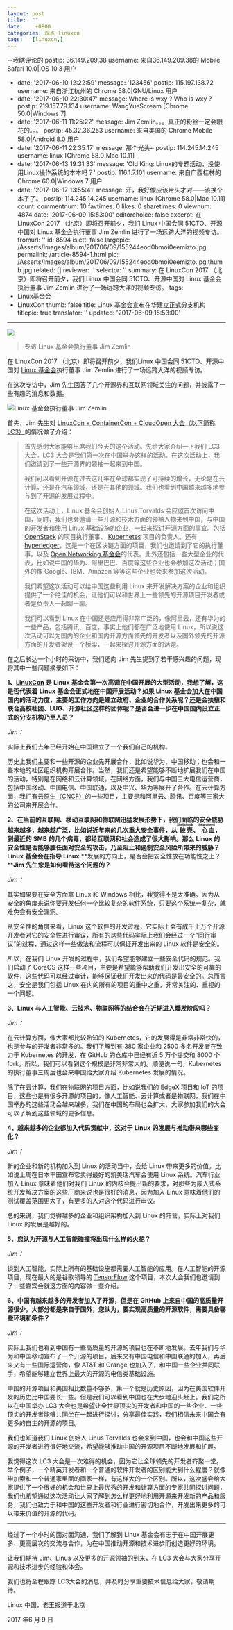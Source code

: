 ```yaml
---
layout: post
title:	""
date:	 +0800 
categories:	观点 linuxcn 
tags:	[linuxcn,]
---
```


--我瞎评论的
  postip: 36.149.209.38
  username: 来自36.149.209.38的 Mobile Safari 10.0|iOS 10.3 用户
- date: '2017-06-10 12:22:59'
  message: '123456'
  postip: 115.197.138.72
  username: 来自浙江杭州的 Chrome 58.0|GNU/Linux 用户
- date: '2017-06-10 22:30:47'
  message: Where is wxy ? Who is wxy ?
  postip: 219.157.79.134
  username: WangYueScream [Chrome 50.0|Windows 7]
- date: '2017-06-11 11:25:22'
  message: Jim Zemlin。。。真正的粉丝一定会眼花的。。。
  postip: 45.32.36.253
  username: 来自美国的 Chrome Mobile 58.0|Android 8.0 用户
- date: '2017-06-11 22:35:17'
  message: 那个光头~
  postip: 114.245.14.245
  username: linux [Chrome 58.0|Mac 10.11]
- date: '2017-06-13 19:31:33'
  message: 'Old King: Linux的专题活动，没使用Linux操作系统的本本吗？'
  postip: 116.1.7.101
  username: 来自广西桂林的 Chrome 60.0|Windows 7 用户
- date: '2017-06-17 13:55:41'
  message: 汗，我好像应该带头才对——该换个本子了。
  postip: 114.245.14.245
  username: linux [Chrome 58.0|Mac 10.11]
count:
  commentnum: 10
  favtimes: 0
  likes: 0
  sharetimes: 0
  viewnum: 4874
date: '2017-06-09 15:53:00'
editorchoice: false
excerpt: 在 LinuxCon 2017 （北京）即将召开前夕，我们 Linux 中国会同 51CTO、开源中国对 Linux 基金会执行董事 Jim Zemlin
  进行了一场远跨大洋的视频专访。
fromurl: ''
id: 8594
islctt: false
largepic: /Asserts/Images/album/201706/09/155244eod0bmoi0eemizto.jpg
permalink: /article-8594-1.html
pic: /Asserts/Images/album/201706/09/155244eod0bmoi0eemizto.jpg.thumb.jpg
related: []
reviewer: ''
selector: ''
summary: 在 LinuxCon 2017 （北京）即将召开前夕，我们 Linux 中国会同 51CTO、开源中国对 Linux 基金会执行董事 Jim Zemlin
  进行了一场远跨大洋的视频专访。
tags:
- Linux基金会
- LinuxCon
thumb: false
title: Linux 基金会宣布在华建立正式分支机构
titlepic: true
translator: ''
updated: '2017-06-09 15:53:00'
---

![](/Asserts/Images/album/201706/09/155244eod0bmoi0eemizto.jpg)



> 
> 专访 Linux 基金会执行董事 Jim Zemlin
> 
> 
> 


在 LinuxCon 2017 （北京）即将召开前夕，我们Linux 中国会同 51CTO、开源中国对 [Linux 基金会](http://linuxfoundation.org/)执行董事 Jim Zemlin 进行了一场远跨大洋的视频专访。


在这次专访中，Jim 先生回答了几个开源界和互联网领域关注的问题，并披露了一些有趣的消息和数据。


![Linux 基金会执行董事 Jim Zemlin](/Asserts/Images/album/201706/09/155304itv6is0toogd707h.jpg)


首先，Jim 先生对 [LinuxCon + ContainerCon + CloudOpen 大会（以下简称 LC3）](https://www.lfasiallc.com/linuxcon-containercon-cloudopen-china)的情况做了介绍： 



> 
> 首先感谢大家能够出席我们今天的这个活动。先给大家介绍一下我们 LC3 大会。LC3 大会是我们第一次在中国举办这样的活动。在这次活动上，我们邀请到了一些开源界的领袖一起来到中国。
> 
> 
> 我们可以看到开源在过去这几年在全球都实现了可持续的增长，无论是在云计算，还是在汽车领域，还是在其他的领域。我们也看到中国越来越多地参与到了开源的发展过程中。
> 
> 
> 在这次活动上，Linux 基金会创始人 Linus Torvalds 会应邀首次访问中国，同时，我们也会邀请一些开源和技术方面的领袖人物来到中国，与中国的开发者和使用 Linux 基础设施的企业，一起来探讨开源方面的事宜。包括 [OpenStack](http://www.openstack.org/) 的项目执行董事、 [Kubernetes](https://kubernetes.io/) 项目的负责人。还有 [hyperledger](https://www.hyperledger.org/)，这是一个在区块链方面的项目，我们也邀请到了它的执行董事。以及 [Open Networking 基金会](https://www.opennetworking.org/)的代表。此外还包括一些大型企业的代表，比如说中国的华为、阿里巴巴、百度等这些企业也会参加这次活动；国外的像 Google、IBM、Amazon 等等这些企业也会来参加这次活动。
> 
> 
> 我们希望这次活动可以给中国这些利用 Linux 来开发解决方案的企业和组织提供了一个绝佳的机会，让他们可以和世界上一些领先的开源项目开发者或者是负责人一起聊一聊。
> 
> 
> 我们可以看到 Linux 在中国还是应用得非常广泛的，像阿里云，还有华为的一些产品，包括腾讯、百度，事实上他们都在广泛地使用 Linux，所以说这次活动可以为国内的企业和国内开源方面领先的开发者以及国外领先的开源方面的开发者架设一个桥梁，一起来探讨开源方面的话题。
> 
> 
> 


在之后长达一个小时的采访中，我们还向 Jim 先生提到了若干感兴趣的问题，现将其中一些问题摘录如下： 


**1、[LinuxCon](https://www.lfasiallc.com/linuxcon-containercon-cloudopen-china)** **是** **Linux** **基金会第一次高调在中国开展的大型活动，我想了解，这是否代表着** **Linux** **基金会正式地在中国开展活动？如果** **Linux** **基金会加大在中国国内的活动力度，主要的工作方向是建立政府、企业的合作关系呢？还是会扶植和联合高校社团、****LUG****、开源社区这样的团体呢？是否会进一步在中国国内设立正式的分支机构乃至人员？**


*Jim：*


实际上我们去年已经开始在中国建立了一个我们自己的机构。


历史上我们主要和一些开源的企业先开展合作，比如说华为、中国移动；也会和一些本地的社区组织机构开展合作。当然，我们还是希望能够不断地扩展我们在中国的活动，特别是在网络和云计算领域。在网络方面，我们与中国三大电信运营商，包括中国移动、中国电信、中国联通，以及中兴、华为等展开了合作。在云计算方面，我们有[云原生（CNCF）](https://www.cncf.io/)的一些项目，主要是和阿里云、腾讯、百度等三家大的公司来开展合作。


**2、在当前的互联网、移动互联网和物联网迅猛发展形势下，我们面临的安全威胁越来越多，越来越广泛，比如说近年来的几次重大安全事件，从<ruby> 破壳 <rp>  （ </rp> <rt>  Shellshock </rt> <rp>  ） </rp></ruby>****、<ruby> 心血 <rp>  （ </rp> <rt>  heartbleed </rt> <rp>  ） </rp></ruby>****，到最近的** **SMB** **的几个病毒，都给互联网和社会造成了很大影响。那么** **Linux** **的安全性是否能够胜任面对安全的攻击，乃至阻止和遏制安全风险所带来的威胁？** **Linux** **基金会在指导** **Linux** **发展的方向上，是否会把安全性放在功能性之上？****Jim** **先生您是如何看待这个问题的？**


*Jim：*


其实如果要在安全方面拿 Linux 和 Windows 相比，我觉得不是太准确。因为从安全的角度来说你要开发任何一个比较复杂的软件系统，只要这个系统一复杂，就难免会有安全漏洞。 


从安全性的角度来看，Linux 这个软件的开发过程，它实际上会有成千上万个开源开发者对它的安全性进行审议，所有的这些代码实际上我们会经过一个“同行审议”的过程，通过这样一些做法和流程可以保证开发出来的 Linux 软件是安全的。


所以，在我们 Linux 开发的过程中，我们希望能够建立一些安全代码的规范。我们启动了 CoreOS 这样一些项目，主要是希望能够帮助我们开发出安全的可靠的软件，这些代码可以经过审计，能够保证我们开发出来的代码是最安全的。总而言之，安全是我们包括 Linux 在内的所有的项目的重中之重，非常关注的、重视的一个问题。 


**3、Linux** **与人工智能、云技术、物联网等的结合会在近期进入爆发阶段吗？**


*Jim：* 


在云计算方面，像大家都比较熟知的 Kubernetes，它的发展得是非常非常快的，也是参与的开发者非常多的。我们了解到有 380 家企业和 2500 多名开发者在致力于 Kubernetes 的开发，在 GitHub 的仓库中已经有近 5 万个提交和 8000 个 fork。所以，我们可以看到这个规模是非常非常大的。顺便说一句，Kubernetes 的执行董事三周后也会来中国给大家介绍 Kubernetes 发展的情况。


除了在云计算，我们在物联网的项目方面，比如说我们的 [EdgeX](http://www.edgexfoundry.org/) 项目和 IoT 的项目，这些也是有很多开源的项目的，像人工智能、云计算或者是物联网，我们在中国举办的这些活动会越来越多，我们在中国的布局也会扩大，大家参加我们的大会可以了解到这些领域的更多信息。


**4、越来越多的企业都加入代码贡献中，这对于** **Linux** **的发展与推动带来哪些变化？** 


*Jim：*


新的企业和新的机构加入到 Linux 的活动当中，会给 Linux 带来更多的价值。比如说上周在日本丰田宣布它卖得最好的凯美瑞汽车会使用 Linux 系统。汽车行业加入 Linux 意味着他们对我们 Linux 的内核会提出新的要求，对那些为嵌入式系统开发解决方案的这些厂商来说也是很好的消息，因为加入 Linux 意味着他们的测试覆盖范围更大了，有更多的人对这个代码进行审议。


总的来说，我们觉得越多的企业和组织架构加入到 Linux 的阵营，实际上对我们 Linux 的发展是越好的。


**5、您认为开源与人工智能碰撞将出现什么样的火花？** 


*Jim：*


谈到人工智能，实际上所有的基础设施都需要人工智能的应用。在人工智能的开源项目，现在最大的是谷歌领导的 [TensorFlow](http://www.tensorflow.org/) 这个项目，本次大会我们也邀请到了一些嘉宾会就这方面的内容做一些介绍。 


**6、中国有越来越多的开发者加入了开源，但是在** **GitHub** **上来自中国的高质量开源很少，大部分都是来自于国外，您认为，要实现高质量的开源软件，需要具备哪些环境和条件？**


*Jim：*


实际上我们也看到中国有一些高质量的开源的项目也在不断地发展。去年我们与华为和中国移动宣布了一个开源的项目，后来又有中国电信和中国联通的加入，再后来又有一些国际运营商，像 AT&T 和 Orange 也加入了，和中国一些企业共同联手，希望能够建立世界上最大的开源的电信类基础设施。


中国的开源项目和美国相比数量不够多，第一个就是历史原因，因为在美国软件开发的历史比中国要长一些。但是我们可以看到中国也在大步地迎头赶上。我们之所以在中国举办 LC3 大会也是希望让全世界顶尖的开发者和中国的一些企业、一些顶尖的开发者能够共同坐在一起进行探讨，分享最佳实践，我们相信未来中国会有更多的自主的开源的项目。


我们也知道我们 Linux 创始人 Linus Torvalds 也会来到中国，也会和中国这些开源的开发者进行很好地交流，希望能够推动中国的开源项目不断地发展和扩展。


我觉得这次 LC3 大会是一次难得的机会，因为它让全球领先的开发者齐聚一堂。举个例子，一个精英开发者和一个普通的软件开发者的区别能大到什么程度？就像毕加索和一个普通家里面的画家一样，有这样大的一个区别。所以，这次盛会给大家提供了一个很好的机会和世界上最优秀的开发和计算方面的专家共同探讨问题，我们也希望通过这次活动让大家了解到怎么样更好地利用开源来开发新的产品和服务，我们也致力于和中国的这些开发者和行业进行密切地合作，开发出来更多的可以带来价值的开源的代码。




---


经过了一个小时的面对面沟通，我们了解到 Linux 基金会有志于在中国开展更多、更高层次的交流与合作，为在中国推动开源和技术进步而创造更好的环境。


让我们期待 Jim、Linus 以及更多的开源领袖的到来，在 LC3 大会与大家分享开源和技术进步的经验和体会。


我们也将全程跟踪 LC3大会的消息，并及时分享重要技术信息给大家，敬请期待。


Linux 中国，老王报道于北京


2017 年6 月 9 日
